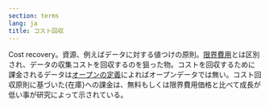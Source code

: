 ```yaml
---
section: terms
lang: ja
title: コスト回収
---
```


Cost recovery。資源、例えばデータに対する値つけの原則。[限界費用](../marginal-cost/)とは区別され、データの収集コストを回収するのを狙った物。コストを回収するために課金されるデータは[オープンの定義](../open-definition/)によればオープンデータでは無い。コスト回収原則に基づいた{在庫}への課金は、無料もしくは限界費用価格と比べて成長が低い事が研究によって示されている。
